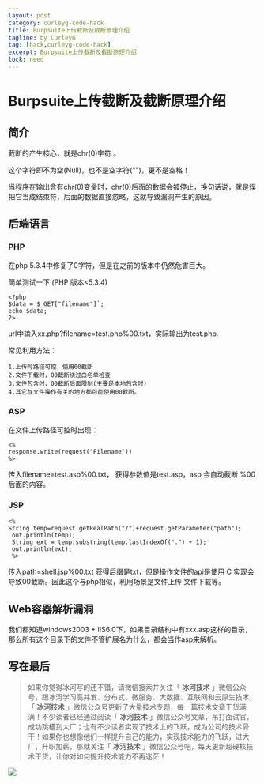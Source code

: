 ```yaml
---
layout: post
category: curleyg-code-hack
title: Burpsuite上传截断及截断原理介绍
tagline: by CurleyG
tag: [hack,curleyg-code-hack]
excerpt: Burpsuite上传截断及截断原理介绍
lock: need
---
```


# Burpsuite上传截断及截断原理介绍

## 简介

截断的产生核心，就是chr(0)字符 。

这个字符即不为空(Null)，也不是空字符("")，更不是空格！

当程序在输出含有chr(0)变量时，chr(0)后面的数据会被停止，换句话说，就是误把它当成结束符，后面的数据直接忽略，这就导致漏洞产生的原因。

## 后端语言

### PHP

在php 5.3.4中修复了0字符，但是在之前的版本中仍然危害巨大。

简单测试一下 (PHP 版本<5.3.4)

```
<?php
$data = $_GET["filename"]`;
echo $data;
?>
```

url中输入xx.php?filename=test.php%00.txt，实际输出为test.php.

常见利用方法：

```
1.上传时路径可控，使用00截断
2.文件下载时，00截断绕过白名单检查
3.文件包含时，00截断后面限制(主要是本地包含时)
4.其它与文件操作有关的地方都可能使用00截断。
```

### ASP

在文件上传路径可控时出现：

```
<%
response.write(request("Filename"))
%> 
```

传入filename=test.asp%00.txt， 获得参数值是test.asp，asp 会自动截断 %00 后面的内容。

### JSP

```
<%
String temp=request.getRealPath("/")+request.getParameter("path");
 out.println(temp);
 String ext = temp.substring(temp.lastIndexOf(".") + 1);
 out.println(ext);
 %>
```

传入path=shell.jsp%00.txt 获得后缀是txt，但是操作文件的api是使用 C 实现会导致00截断。因此这个与php相似，利用场景是文件上传 文件下载等。

## Web容器解析漏洞

我们都知道windows2003 + IIS6.0下，如果目录结构中有xxx.asp这样的目录，那么所有这个目录下的文件不管扩展名为什么，都会当作asp来解析。


## 写在最后

> 如果你觉得冰河写的还不错，请微信搜索并关注「 **冰河技术** 」微信公众号，跟冰河学习高并发、分布式、微服务、大数据、互联网和云原生技术，「 **冰河技术** 」微信公众号更新了大量技术专题，每一篇技术文章干货满满！不少读者已经通过阅读「 **冰河技术** 」微信公众号文章，吊打面试官，成功跳槽到大厂；也有不少读者实现了技术上的飞跃，成为公司的技术骨干！如果你也想像他们一样提升自己的能力，实现技术能力的飞跃，进大厂，升职加薪，那就关注「 **冰河技术** 」微信公众号吧，每天更新超硬核技术干货，让你对如何提升技术能力不再迷茫！


![](https://img-blog.csdnimg.cn/20200906013715889.png)
